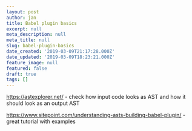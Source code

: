 ```yaml
---
layout: post
author: jan
title: Babel plugin basics
excerpt: null
meta_description: null
meta_title: null
slug: babel-plugin-basics
date_created: '2019-03-09T21:17:28.000Z'
date_updated: '2019-03-09T18:23:21.000Z'
feature_image: null
featured: false
draft: true
tags: []
---
```

https://astexplorer.net/ - check how input code looks as AST and how it should look as an output AST

https://www.sitepoint.com/understanding-asts-building-babel-plugin/ - great tutorial with examples

